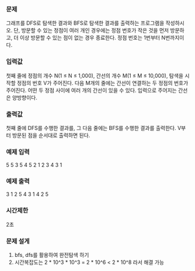 ### 문제
그래프를 DFS로 탐색한 결과와 BFS로 탐색한 결과를 출력하는 프로그램을 작성하시오.
단, 방문할 수 있는 정점이 여러 개인 경우에는 정점 번호가 작은 것을 먼저 방문하고, 더 이상 방문할 수 있는 점이 없는 경우 종료한다.
정점 번호는 1번부터 N번까지이다.

### 입력값
첫째 줄에 정점의 개수 N(1 ≤ N ≤ 1,000), 간선의 개수 M(1 ≤ M ≤ 10,000), 탐색을 시작할 정점의 번호 V가 주어진다.
다음 M개의 줄에는 간선이 연결하는 두 정점의 번호가 주어진다.
어떤 두 정점 사이에 여러 개의 간선이 있을 수 있다.
입력으로 주어지는 간선은 양방향이다.

### 출력값
첫째 줄에 DFS를 수행한 결과를, 그 다음 줄에는 BFS를 수행한 결과를 출력한다. V부터 방문된 점을 순서대로 출력하면 된다.

### 예제 입력
5 5 3
5 4
5 2
1 2
3 4
3 1

### 예제 출력
3 1 2 5 4
3 1 4 2 5

### 시간제한
2초

### 문제 설게
1. bfs, dfs를 활용하여 완전탐색 하기
2. 시간복잡도는 2 * 10^3 * 10^3 = 2 * 10^6 < 2 * 10^8 라서 해결 가능
